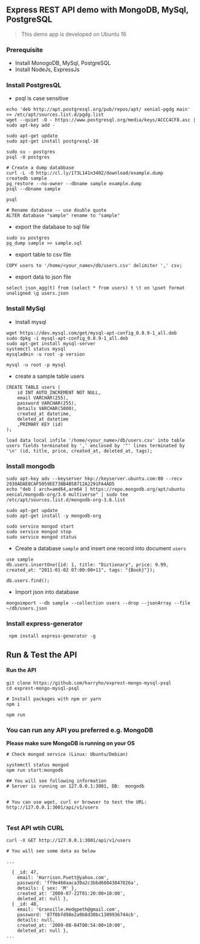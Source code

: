 ## Express REST API demo with MongoDB, MySql, PostgreSQL


> This demo app is developed on Ubuntu 16 

### Prerequisite 

* Install MonogoDB, MySql, PostgreSQL
* Install NodeJs, ExpressJs


### Install PostgresQL

* psql is case sensitive

```
echo 'deb http://apt.postgresql.org/pub/repos/apt/ xenial-pgdg main' >> /etc/apt/sources.list.d/pgdg.list
wget --quiet -O - https://www.postgresql.org/media/keys/ACCC4CF8.asc | sudo apt-key add -

sudo apt-get update
sudo apt-get install postgresql-10

sudo su - postgres
psql -U postgres

# Create a dump databbase
curl -L -O http://cl.ly/173L141n3402/download/example.dump
createdb sample
pg_restore --no-owner --dbname sample example.dump
psql --dbname sample

psql 

# Rename database -- use double quote 
ALTER database "sample" rename to "sample"
```

* export the database to sql file

```
sudo su postgres
pg_dump sample >> sample.sql
```

* export table to csv file

```
COPY users to '/home/<your_name>/db/users.csv' delimiter ',' csv; 
```

* export data to json file

```
select json_agg(t) from (select * from users) t \t on \pset format unaligned \g users.json
```


### Install MySql

* Install mysql 

```
wget https://dev.mysql.com/get/mysql-apt-config_0.8.9-1_all.deb
sudo dpkg -i mysql-apt-config_0.8.9-1_all.deb
sudo apt-get install mysql-server
systemctl status mysql
mysqladmin -u root -p version

mysql -u root -p mysql
```

* create a sample table users

```
CREATE TABLE users (
    id INT AUTO_INCREMENT NOT NULL,
    email VARCHAR(255),
    password VARCHAR(255),
    details VARCHAR(5000),
    created_at datetime,
    deleted_at datetime
    ,PRIMARY KEY (id)
);

load data local infile '/home/<your_name>/db/users.csv' into table users fields terminated by ',' enclosed by '"' lines terminated by '\n' (id, title, price, created_at, deleted_at, tags);
```



### Install mongodb

```
sudo apt-key adv --keyserver hkp://keyserver.ubuntu.com:80 --recv 2930ADAE8CAF5059EE73BB4B58712A2291FA4AD5
echo "deb [ arch=amd64,arm64 ] https://repo.mongodb.org/apt/ubuntu xenial/mongodb-org/3.6 multiverse" | sudo tee /etc/apt/sources.list.d/mongodb-org-3.6.list

sudo apt-get update
sudo apt-get install -y mongodb-org

sudo service mongod start
sudo service mongod stop
sudo service mongod status

```

* Create a database `sample` and insert one record into document `users`

```
use sample
db.users.insertOne({id: 1, title: "Dictionary", price: 9.99, created_at: "2011-01-02 07:00:00+11", tags: "{Book}"});

db.users.find();
```

* Import json into database


```
mongoimport --db sample --collection users --drop --jsonArray --file ~/db/users.json
```




###  Install express-generator

```
 npm install express-generator -g
```


## Run & Test the API

#### Run the API

```
git clone https://github.com/harryho/exprest-mongo-mysql-psql
cd exprest-mongo-mysql-psql

# Install packages with npm or yarn
npm i 

npm run

```

### You can run any API you preferred  e.g. MongoDB

**Please make sure MongoDB is running on your OS**

```
# Check mongod service (Linux: Ubuntu/Debian)

systemctl status mongod
npm run start:mongodb

## You will see following information
# Server is running on 127.0.0.1:3001, DB:  mongodb


# You can use wget, curl or browser to test the URL: http://127.0.0.1:3001/api/v1/users


```

### Test API wtih CURL



```
curl -X GET http://127.0.0.1:3001/api/v1/users

# You will see some data as below

...

  { _id: 47,
    email: 'Harrison.Puett@yahoo.com',
    password: 'ff9e460aaca39a2c3bbd68043047826a',
    details: { sex: 'M' },
    created_at: '2009-07-22T01:20:00+10:00',
    deleted_at: null },
  { _id: 48,
    email: 'Granville.Hedgpeth@gmail.com',
    password: '87f0bfd98e2a9b8d30bc1309936744cb',
    details: null,
    created_at: '2009-08-04T00:54:00+10:00',
    deleted_at: null },
...

```